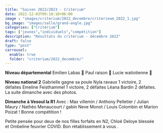 ```yaml
---
title: "Saison 2022/2023 - Critérium"
date: 2022-12-03T09:10:10+06:00
image : "images/criterium/2022_decembre/criterieum_2022_1.jpg"
bg_image: "images/salle/grand-angle.jpg"
categories: ["Critérium"]
tags: ["jeunes","individuels","compétition"]
description: "Résultats du critérium - décembre 2022"
draft: false
type: "post"
carrousel:
  enable: true
  folder: "criterium/2022_decembre/"
---
```


**Niveau départemental**
Emilien Labas 🥈
Paul raison 🥉 
Lucie watiotienne 🥉 

**Niveau national 2**
Gabrielle gagne sa poule
Nyla ravaux 1 victoire, 2 défaites 
Emeline Feisthammel 1 victoire, 2 défaites 
Lëana Bardin 2 défaites.
La suite dimanche  avec des photos.

**Dimanche à Vesoul la R1**
Avec : Max villemin / Anthony Pelletier / Julian Maury / Nathéo Menaucourt / gabin Neve Monot / Louis Colombin et Marion Poizat !
Bonne compétition !

Petite pensée pour deux de nos filles forfaits en N2, Chloé Deloye blessée et Ombeline feuvrier COVID. Bon rétablissement à vous .
